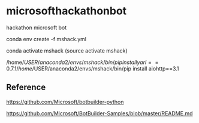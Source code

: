 # microsofthackathonbot
hackathon microsoft bot


conda env create -f mshack.yml

conda activate mshack (source activate mshack)

/home/$USER/anaconda2/envs/mshack/bin/pip install yarl==0.7.1
/home/$USER/anaconda2/envs/mshack/bin/pip install aiohttp==3.1

## Reference

https://github.com/Microsoft/botbuilder-python

https://github.com/Microsoft/BotBuilder-Samples/blob/master/README.md
